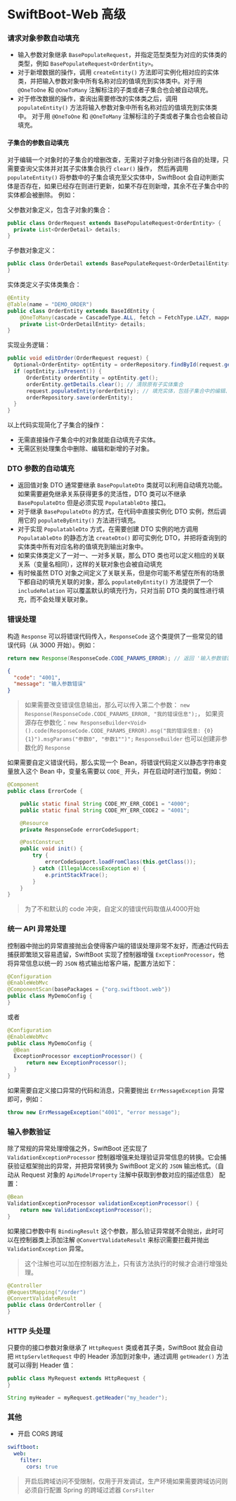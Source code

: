 # SwiftBoot-Web 高级


### 请求对象参数自动填充

* 输入参数对象继承 `BasePopulateRequest`，并指定范型类型为对应的实体类的类型，例如 `BasePopulateRequest<OrderEntity>`。
* 对于新增数据的操作，调用 `createEntity()` 方法即可实例化相对应的实体类，并把输入参数对象中所有名称对应的值填充到实体类中。对于用 `@OneToOne` 和 `@OneToMany` 注解标注的子类或者子集合也会被自动填充。
* 对于修改数据的操作，查询出需要修改的实体类之后，调用 `populateEntity()` 方法将输入参数对象中所有名称对应的值填充到实体类中。 对于用 `@OneToOne` 和 `@OneToMany` 注解标注的子类或者子集合也会被自动填充。


#### 子集合的参数自动填充

对于编辑一个对象时的子集合的增删改查，无需对子对象分别进行各自的处理，只需要查询父实体并对其子实体集合执行 `clear()` 操作， 然后再调用 `populateEntity()` 将参数中的子集合填充至父实体中，SwiftBoot 会自动判断实体是否存在，如果已经存在则进行更新，如果不存在则新增，其余不在子集合中的实体都会被删除。
例如：


父参数对象定义，包含子对象的集合：
  ```java
  public class OrderRequest extends BasePopulateRequest<OrderEntity> {
    private List<OrderDetail> details;
  }
  ```

子参数对象定义：
  ```java
  public class OrderDetail extends BasePopulateRequest<OrderDetailEntity> {
  }
  ```

实体类定义子实体类集合：
  ```java
  @Entity
  @Table(name = "DEMO_ORDER")
  public class OrderEntity extends BaseIdEntity {
      @OneToMany(cascade = CascadeType.ALL, fetch = FetchType.LAZY, mappedBy = "order", orphanRemoval = true)
      private List<OrderDetailEntity> details;
  }
  ```

实现业务逻辑：
  ```java
  public void editOrder(OrderRequest request) {
    Optional<OrderEntity> optEntity = orderRepository.findById(request.getId());
    if (optEntity.isPresent()) {
        OrderEntity orderEntity = optEntity.get();
        orderEntity.getDetails.clear(); // 清除原有子实体集合
        request.populateEntity(orderEntity); // 填充实体，包括子集合中的编辑、新增的对象
        orderRepository.save(orderEntity);
    }
  }
  ```

以上代码实现简化了子集合的操作：
* 无需直接操作子集合中的对象就能自动填充子实体。
* 无需区别处理集合中删除、编辑和新增的子对象。


### DTO 参数的自动填充
* 返回值对象 DTO 通常要继承 `BasePopulateDto` 类就可以利用自动填充功能。如果需要避免继承关系获得更多的灵活性，DTO 类可以不继承 `BasePopulateDto` 但是必须实现 `PopulatableDto` 接口。
* 对于继承 `BasePopulateDto` 的方式，在代码中直接实例化 DTO 实例，然后调用它的 `populateByEntity()` 方法进行填充。
* 对于实现 `PopulatableDto` 方式，在需要创建 DTO 实例的地方调用 `PopulatableDto` 的静态方法 `createDto()` 即可实例化 DTO，并把将查询到的实体类中所有对应名称的值填充到输出对象中。
* 如果实体类定义了一对一、一对多关联，那么 DTO 类也可以定义相应的关联关系（变量名相同），这样的关联对象也会被自动填充
* 有时候虽然 DTO 对象之间定义了关联关系，但是你可能不希望在所有的场景下都自动的填充关联的对象，那么 `populateByEntity()` 方法提供了一个 `includeRelation` 可以覆盖默认的填充行为，只对当前 DTO 类的属性进行填充，而不会处理关联对象。


### 错误处理

构造 `Response` 可以将错误代码传入，`ResponseCode` 这个类提供了一些常见的错误代码（从 3000 开始）。例如：

```java
return new Response(ResponseCode.CODE_PARAMS_ERROR); // 返回 '输入参数错误' 给客户端
```

```json
{
  "code": "4001",
  "message": "输入参数错误"
}
```

> 如果需要改变错误信息输出，那么可以传入第二个参数： `new Response(ResponseCode.CODE_PARAMS_ERROR, "我的错误信息");`，
> 如果资源存在参数化：`new ResponseBuilder<Void>().code(ResponseCode.CODE_PARAMS_ERROR).msg("我的错误信息: {0} {1}").msgParams("参数0", "参数1"")";`
> `ResponseBuilder` 也可以创建非参数化的 `Response`

如果需要自定义错误代码，那么实现一个 Bean，将错误代码定义以静态字符串变量放入这个 Bean 中，变量名需要以 `CODE_` 开头，并在启动时进行加载，例如：

```java
@Component
public class ErrorCode {

    public static final String CODE_MY_ERR_CODE1 = "4000";
    public static final String CODE_MY_ERR_CODE2 = "4001";

    @Resource
    private ResponseCode errorCodeSupport;

    @PostConstruct
    public void init() {
        try {
            errorCodeSupport.loadFromClass(this.getClass());
        } catch (IllegalAccessException e) {
            e.printStackTrace();
        }
    }
}
```

> 为了不和默认的 code 冲突，自定义的错误代码取值从4000开始


### 统一 API 异常处理

  控制器中抛出的异常直接抛出会使得客户端的错误处理非常不友好，而通过代码去捕获即繁琐又容易遗留，SwiftBoot 实现了控制器增强 `ExceptionProcessor`，他将异常信息以统一的 `JSON` 格式输出给客户端，配置方法如下：


  ```java
  @Configuration
  @EnableWebMvc
  @ComponentScan(basePackages = {"org.swiftboot.web"})
  public class MyDemoConfig {
  }
  ```

或者
  ```java
  @Configuration
  @EnableWebMvc
  public class MyDemoConfig {
    @Bean
    ExceptionProcessor exceptionProcessor() {
        return new ExceptionProcessor();
    }
  }
  ```

如果需要自定义接口异常的代码和消息，只需要抛出 `ErrMessageException` 异常即可，例如：

  ```java
  throw new ErrMessageException("4001", "error message");
  ```

### 输入参数验证


除了常规的异常处理增强之外，SwiftBoot 还实现了 `ValidationExceptionProcessor` 控制器增强来处理验证异常信息的转换。它会捕获验证框架抛出的异常，并把异常转换为 SwiftBoot 定义的 `JSON` 输出格式。（自动从 Request 对象的 `ApiModelProperty` 注解中获取到参数对应的描述信息）
配置：
  ```java
  @Bean
  ValidationExceptionProcessor validationExceptionProcessor() {
      return new ValidationExceptionProcessor();
  }
  ```

如果接口参数中有 `BindingResult` 这个参数，那么验证异常就不会抛出，此时可以在控制器类上添加注解 `@ConvertValidateResult` 来标识需要拦截并抛出 `ValidationException` 异常。
> 这个注解也可以加在控制器方法上，只有该方法执行的时候才会进行增强处理。

  ```java
  @Controller
  @RequestMapping("/order")
  @ConvertValidateResult
  public class OrderController {
  }
  ```

### HTTP 头处理

只要你的接口参数对象继承了 `HttpRequest` 类或者其子类，SwiftBoot 就会自动把 `HttpServletRequest` 中的 Header 添加到对象中，通过调用 `getHeader()` 方法就可以得到 Header 值：

```java
public class MyRequest extends HttpRequest {
}

String myHeader = myRequest.getHeader("my_header");
```


### 其他
* 开启 CORS 跨域
```yaml
swiftboot:
  web:
    filter:
      cors: true
```

> 开启后跨域访问不受限制，仅用于开发调试，生产环境如果需要跨域访问则必须自行配置 Spring 的跨域过滤器 `CorsFilter`
